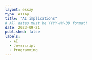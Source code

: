 ```yaml
---
layout: essay
type: essay
title: "AI implications"
# All dates must be YYYY-MM-DD format!
date: 2023-09-21
published: false
labels:
  - AI
  - Javascript
  - Programming
---
```


